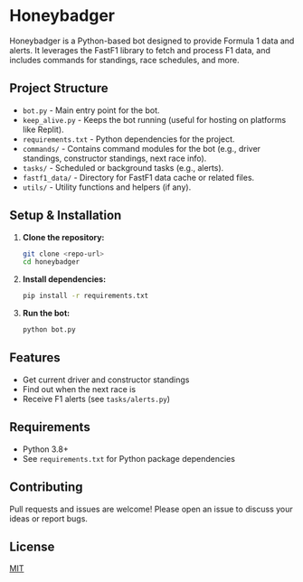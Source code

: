 # Honeybadger

Honeybadger is a Python-based bot designed to provide Formula 1 data and alerts. It leverages the FastF1 library to fetch and process F1 data, and includes commands for standings, race schedules, and more.

## Project Structure

- `bot.py` - Main entry point for the bot.
- `keep_alive.py` - Keeps the bot running (useful for hosting on platforms like Replit).
- `requirements.txt` - Python dependencies for the project.
- `commands/` - Contains command modules for the bot (e.g., driver standings, constructor standings, next race info).
- `tasks/` - Scheduled or background tasks (e.g., alerts).
- `fastf1_data/` - Directory for FastF1 data cache or related files.
- `utils/` - Utility functions and helpers (if any).

## Setup & Installation

1. **Clone the repository:**
   ```bash
   git clone <repo-url>
   cd honeybadger
   ```
2. **Install dependencies:**
   ```bash
   pip install -r requirements.txt
   ```
3. **Run the bot:**
   ```bash
   python bot.py
   ```

## Features
- Get current driver and constructor standings
- Find out when the next race is
- Receive F1 alerts (see `tasks/alerts.py`)

## Requirements
- Python 3.8+
- See `requirements.txt` for Python package dependencies

## Contributing
Pull requests and issues are welcome! Please open an issue to discuss your ideas or report bugs.

## License
[MIT](LICENSE)